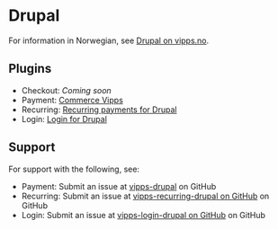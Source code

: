 <!-- START_METADATA
---
hide_table_of_contents: true
pagination_next: null
pagination_prev: null
---
END_METADATA -->

# Drupal

For information in Norwegian, see [Drupal on vipps.no](https://www.vipps.no/produkter-og-tjenester/bedrift/ta-betalt-paa-nett/ta-betalt-paa-nett/drupal/).

## Plugins

* Checkout: *Coming soon*
* Payment: [Commerce Vipps](https://developer.vippsmobilepay.com/docs/plugins-ext/drupal/)
* Recurring: [Recurring payments for Drupal](https://developer.vippsmobilepay.com/docs/plugins-ext/recurring-drupal/)
* Login: [Login for Drupal](https://developer.vippsmobilepay.com/docs/plugins-ext/login-drupal/)

## Support

For support with the following, see:

* Payment: Submit an issue at [vipps-drupal](https://github.com/vippsas/vipps-drupal) on GitHub
* Recurring: Submit an issue at [vipps-recurring-drupal on GitHub](https://github.com/vippsas/vipps-recurring-drupal) on GitHub
* Login: Submit an issue at [vipps-login-drupal on GitHub](https://github.com/vippsas/vipps-login-drupal) on GitHub
